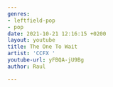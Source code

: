 ```yaml
---
genres:
- leftfield-pop
- pop
date: 2021-10-21 12:16:15 +0200
layout: youtube
title: The One To Wait
artist: 'CCFX '
youtube-url: yFBQA-jU9Bg
author: Raul

---
```

